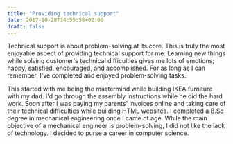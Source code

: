 ```yaml
---
title: "Providing technical support"
date: 2017-10-28T14:55:58+02:00
draft: false
---
```


Technical support is about problem-solving at its core. This is truly the most enjoyable aspect of providing technical support for me. Learning new things while solving customer's technical difficulties gives me lots of emotions; happy, satisfied, encouraged, and accomplished. For as long as I can remember, I've completed and enjoyed problem-solving tasks. 

This started with me being the mastermind while building IKEA furniture with my dad. I'd go through the assembly instructions while he did the hard work. Soon after I was paying my parents' invoices online and taking care of their technical difficulties while building HTML websites. I completed a B.Sc degree in mechanical engineering once I came of age. While the main objective of a mechanical engineer is problem-solving, I did not like the lack of technology. I decided to purse a career in computer science. 

